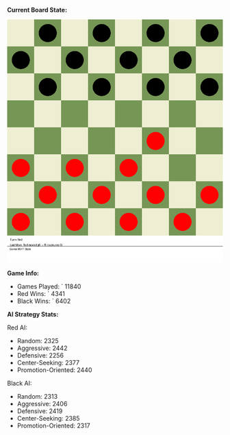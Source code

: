 
**Current Board State:**  
<!-- START_GIF -->
![Checkers Game](./checkers_game.gif)
<!-- END_GIF -->

**Game Info:**  
- Games Played: `<!-- GAMES_PLAYED --> 11840
- Red Wins: `<!-- RED_WINS --> 4341
- Black Wins: `<!-- BLACK_WINS --> 6402

<!-- AI_STATS -->
**AI Strategy Stats:**

Red AI:
- Random: 2325
- Aggressive: 2442
- Defensive: 2256
- Center-Seeking: 2377
- Promotion-Oriented: 2440

Black AI:
- Random: 2313
- Aggressive: 2406
- Defensive: 2419
- Center-Seeking: 2385
- Promotion-Oriented: 2317
